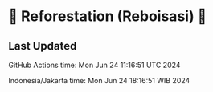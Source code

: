 
# 🌳 Reforestation (Reboisasi) 🌲

## Last Updated

GitHub Actions time: Mon Jun 24 11:16:51 UTC 2024

Indonesia/Jakarta time: Mon Jun 24 18:16:51 WIB 2024
